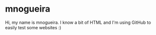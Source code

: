 # mnogueira
Hi, my name is mnogueira. I know a bit of HTML and I'm using GitHub to easily test some websites :)
